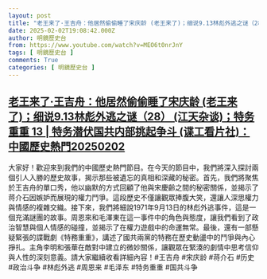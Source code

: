 ```yaml
---
layout: post
title: "老王来了·王吉舟：他居然偷偷睡了宋庆龄 (老王来了)；细说9.13林彪外逃之谜（28） (江天杂谈)；特务重重 13 | 特务潜伏国共内部挑起争斗 (谍工看片社)：中國歷史熱門20250202"
date: 2025-02-02T19:08:42.000Z
author: 明鏡歷史台
from: https://www.youtube.com/watch?v=MEO6t0nrJnY
tags: [ 明鏡歷史台 ]
comments: True
categories: [ 明鏡歷史台 ]
---
```

<!--1738523322000-->
[老王来了·王吉舟：他居然偷偷睡了宋庆龄 (老王来了)；细说9.13林彪外逃之谜（28） (江天杂谈)；特务重重 13 | 特务潜伏国共内部挑起争斗 (谍工看片社)：中國歷史熱門20250202](https://www.youtube.com/watch?v=MEO6t0nrJnY)
------

<div>
大家好！歡迎來到我們的中國歷史熱門節目。在今天的節目中，我們將深入探討兩個引人入勝的歷史故事，揭示那些被遺忘的真相和深藏的秘密。首先，我們將聚焦於王吉舟的單口秀，他以幽默的方式回顧了他與宋慶齡之間的秘密關係，並揭示了蒋介石因嫉妒而展現的權力鬥爭。這段歷史不僅讓觀眾捧腹大笑，還讓人深思權力與情感的複雜交織。接下來，我們將細說1971年9月13日的林彪外逃事件，這是一個充滿謎團的故事。周恩來和毛澤東在這一事件中的角色與態度，讓我們看到了政治智慧與個人情感的碰撞，並揭示了在權力遊戲中的命運無常。最後，還有一部懸疑緊張的諜戰劇《特務重重》，講述了國共兩黨的特務在歷史動盪中的鬥爭與內心掙扎。主角李明和張華在敵對中建立的微妙關係，讓觀眾在緊湊的劇情中思考信仰與人性的深刻意義。請大家繼續收看詳細內容！#王吉舟 #宋庆龄 #蒋介石 #历史 #政治斗争 #林彪外逃 #周恩来 #毛泽东 #特务重重 #国共斗争
</div>
